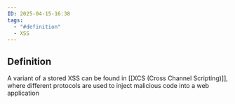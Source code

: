 ```yaml
---
ID: 2025-04-15-16:38
tags:
  - "#definition"
  - XSS
---
```

## Definition

A variant of a stored XSS can be found in [[XCS (Cross Channel Scripting)]], where different protocols are used to inject malicious code into a web application